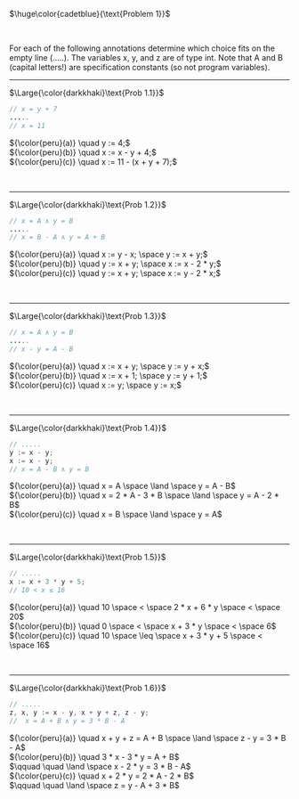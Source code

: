 $\huge\color{cadetblue}{\text{Problem 1}}$

<br/>

For each of the following annotations determine which choice fits on the empty line (.....). The
variables x, y, and z are of type int. Note that A and B (capital letters!) are specification
constants (so not program variables).

---------------

$\Large{\color{darkkhaki}\text{Prob 1.1}}$

```java
// x = y + 7 
.....
// x = 11
```

${\color{peru}(a)} \quad y := 4;$  
${\color{peru}(b)} \quad x := x - y + 4;$  
${\color{peru}(c)} \quad x := 11 - (x + y + 7);$  

<br/>

---------------

$\Large{\color{darkkhaki}\text{Prob 1.2}}$

```java
// x = A ∧ y = B 
.....
// x = B - A ∧ y = A + B 
```

${\color{peru}(a)} \quad x := y - x; \space y := x + y;$  
${\color{peru}(b)} \quad y := x + y; \space x := x - 2 * y;$  
${\color{peru}(c)} \quad y := x + y; \space x := y - 2 * x;$  

<br/>

---------------

$\Large{\color{darkkhaki}\text{Prob 1.3}}$

```java
// x = A ∧ y = B 
.....
// x - y = A - B
```

${\color{peru}(a)} \quad x := x + y; \space y := y + x;$  
${\color{peru}(b)} \quad x := x + 1; \space y := y + 1;$  
${\color{peru}(c)} \quad x := y; \space y := x;$  

<br/>

---------------

$\Large{\color{darkkhaki}\text{Prob 1.4}}$

```java
// .....
y := x - y; 
x := x - y;
// x = A - B ∧ y = B
```

${\color{peru}(a)} \quad x = A \space \land \space y = A - B$  
${\color{peru}(b)} \quad x = 2 * A - 3 * B \space \land \space y = A - 2 * B$  
${\color{peru}(c)} \quad x = B \space \land \space y = A$  

<br/>

---------------

$\Large{\color{darkkhaki}\text{Prob 1.5}}$

```java
// ..... 
x := x + 3 * y + 5;
// 10 < x ≤ 16
```

${\color{peru}(a)} \quad 10 \space < \space 2 * x + 6 * y \space < \space 20$  
${\color{peru}(b)} \quad 0 \space < \space x + 3 * y \space < \space 6$  
${\color{peru}(c)} \quad 10 \space \leq \space x + 3 * y + 5 \space < \space 16$  

<br/>

---------------

$\Large{\color{darkkhaki}\text{Prob 1.6}}$

```java
// .....
z, x, y := x - y, x + y + z, z - y; 
//  x = A + B ∧ y = 3 * B - A
```

${\color{peru}(a)} \quad x + y + z = A + B \space \land \space z - y = 3 * B - A$  
${\color{peru}(b)} \quad 3 * x - 3 * y = A + B$  
$\qquad \quad \land \space x - 2 * y = 3 * B - A$  
${\color{peru}(c)} \quad x + 2 * y = 2 * A - 2 * B$  
$\qquad \quad \land \space z = y - A + 3 * B$  

&nbsp;
